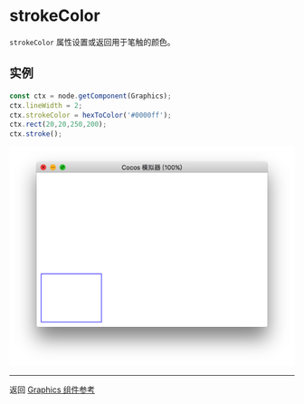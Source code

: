 # strokeColor

`strokeColor` 属性设置或返回用于笔触的颜色。

## 实例

```ts
const ctx = node.getComponent(Graphics);
ctx.lineWidth = 2;
ctx.strokeColor = hexToColor('#0000ff');
ctx.rect(20,20,250,200);
ctx.stroke();
```

<img src="./strokeColor.png">


<hr>

返回 [Graphics 组件参考](../graphics.md)
